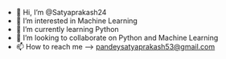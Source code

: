 - 👋 Hi, I’m @Satyaprakash24
- 👀 I’m interested in Machine Learning
- 🌱 I’m currently learning Python
- 💞️ I’m looking to collaborate on Python and Machine Learning
- 📫 How to reach me --> pandeysatyaprakash53@gmail.com

<!---
Satyaprakash24/Satyaprakash24 is a ✨ special ✨ repository because its `README.md` (this file) appears on your GitHub profile.
You can click the Preview link to take a look at your changes.
--->
